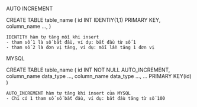 AUTO INCREMENT

CREATE TABLE table_name (
	id INT IDENTIY(1,1) PRIMARY KEY,
	column_name ...,
)

	IDENTITY hàm tự tăng mỗi khi insert
	- tham số 1 là số bắt đầu, ví dụ: bắt đầu từ số 1
	- tham số 2 là đơn vị tăng, ví dụ: mỗi lần tăng 1 đơn vị

MYSQL

CREATE TABLE table_name (
	id INT NOT NULL AUTO_INCREMENT,
	column_name data_type ...,
	column_name data_type ...,
	...
	PRIMARY KEY(id)
)

	AUTO_INCREMENT hàm tự tăng khi insert của MYSQL
	- Chỉ có 1 tham số số bắt đầu, ví dụ: bắt đầu tăng từ số 100 